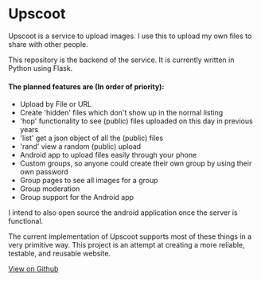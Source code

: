 # Upscoot

Upscoot is a service to upload images. I use this to upload my own files to share with other people.

This repository is the backend of the service. It is currently written in Python using Flask.

#### The planned features are (In order of priority):

 * Upload by File or URL
 * Create 'hidden' files which don't show up in the normal listing
 * 'hop' functionality to see (public) files uploaded on this day in previous years
 * 'list' get a json object of all the (public) files
 * 'rand' view a random (public) upload
 * Android app to upload files easily through your phone
 * Custom groups, so anyone could create their own group by using their own password
 * Group pages to see all images for a group
 * Group moderation
 * Group support for the Android app
 
I intend to also open source the android application once the server is functional. 
 
The current implementation of Upscoot supports most of these things in a very primitive way. This project is an attempt
at creating a more reliable, testable, and reusable website. 

[View on Github](https://github.com/sc0tt/upscoot-server)